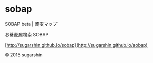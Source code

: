 # sobap

SOBAP beta | 蕎麦マップ

お蕎麦屋検索 SOBAP

[http://sugarshin.github.io/sobap](http://sugarshin.github.io/sobap)

© 2015 sugarshin
